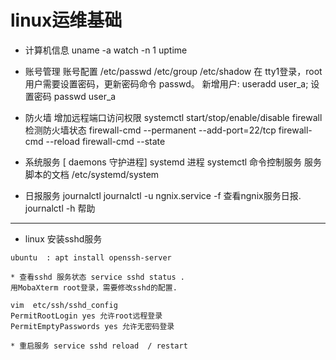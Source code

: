 # linux运维基础

* 计算机信息
uname -a
watch -n 1 uptime

* 账号管理
账号配置  /etc/passwd  /etc/group /etc/shadow
在 tty1登录，root用户需要设置密码，更新密码命令 passwd。
新增用户:	useradd user_a;	设置密码 passwd user_a

* 防火墙 增加远程端口访问权限
systemctl start/stop/enable/disable firewall 检测防火墙状态
firewall-cmd --permanent --add-port=22/tcp
firewall-cmd --reload
firewall-cmd --state

* 系统服务 [ daemons 守护进程]
systemd 进程
systemctl 命令控制服务
服务脚本的文档 
/etc/systemd/system

* 日报服务 journalctl
journalctl -u ngnix.service -f 查看ngnix服务日报.
journalctl -h 帮助

********************************* 

* linux 安装sshd服务
```text
ubuntu  : apt install openssh-server

* 查看sshd 服务状态 service sshd status .
用MobaXterm root登录，需要修改sshd的配置.

vim  etc/ssh/sshd_config
PermitRootLogin yes 允许root远程登录
PermitEmptyPasswords yes 允许无密码登录

* 重启服务 service sshd reload  / restart
```


